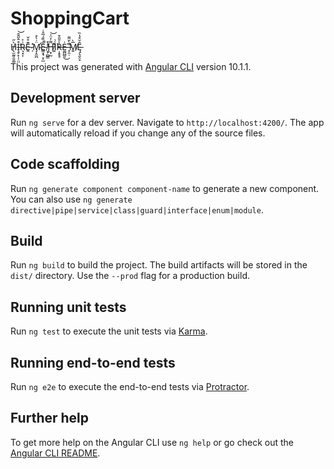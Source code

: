 # ShoppingCart

H̸̨̫̰͈̯̱͚̀̋I̶̧̥̙̜̜̤̤͒̂̋̂̑̕͝R̴͉͙͎͗͐E̵͍͊̊̌ ̷̹̽M̴̡̛̝̼̪̈͗̀̊E̵͇͙̘͕̠̲̐̏̄́̅̊̇̚ ̸͔̹̻̳̓͒Ḩ̶̟̰͌̓̈̍͝I̷͚̓̀͛̉͆̓͘Ŗ̶̝̥̥̾̄̎͒E̵̼̪̻͈͗͜ ̶̛̥̯̣͆̀̆͌M̸͍̅̀Ę̵̗̘̬̤̝̂̆̊̔̏

This project was generated with [Angular CLI](https://github.com/angular/angular-cli) version 10.1.1.

## Development server

Run `ng serve` for a dev server. Navigate to `http://localhost:4200/`. The app will automatically reload if you change any of the source files.

## Code scaffolding

Run `ng generate component component-name` to generate a new component. You can also use `ng generate directive|pipe|service|class|guard|interface|enum|module`.

## Build

Run `ng build` to build the project. The build artifacts will be stored in the `dist/` directory. Use the `--prod` flag for a production build.

## Running unit tests

Run `ng test` to execute the unit tests via [Karma](https://karma-runner.github.io).

## Running end-to-end tests

Run `ng e2e` to execute the end-to-end tests via [Protractor](http://www.protractortest.org/).

## Further help

To get more help on the Angular CLI use `ng help` or go check out the [Angular CLI README](https://github.com/angular/angular-cli/blob/master/README.md).
